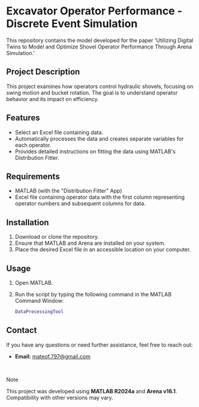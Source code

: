 # Excavator Operator Performance - Discrete Event Simulation 

This repository contains the model developed for the paper 'Utilizing Digital Twins to Model and Optimize Shovel Operator Performance Through Arena Simulation.'

## Project Description
This project examines how operators control hydraulic shovels, focusing on swing motion and bucket rotation. The goal is to understand operator behavior and its impact on efficiency.

## Features
- Select an Excel file containing data.
- Automatically processes the data and creates separate variables for each operator.
- Provides detailed instructions on fitting the data using MATLAB's Distribution Fitter.

## Requirements
- MATLAB (with the "Distribution Fitter" App)
- Excel file containing operator data with the first column representing operator numbers and subsequent columns for data.

## Installation

1. Download or clone the repository.
3. Ensure that MATLAB and Arena are installed on your system.
4. Place the desired Excel file in an accessible location on your computer.

## Usage

1. Open MATLAB.
2. Run the script by typing the following command in the MATLAB Command Window:

   ```matlab
   DataProcessingTool

## Contact

If you have any questions or need further assistance, feel free to reach out:

- **Email:** [mateof.797@gmail.com](mailto:mateof.797@gmail.com)

<br/>

> [!NOTE]  
> This project was developed using **MATLAB R2024a** and **Arena v16.1**.  
> Compatibility with other versions may vary.  
